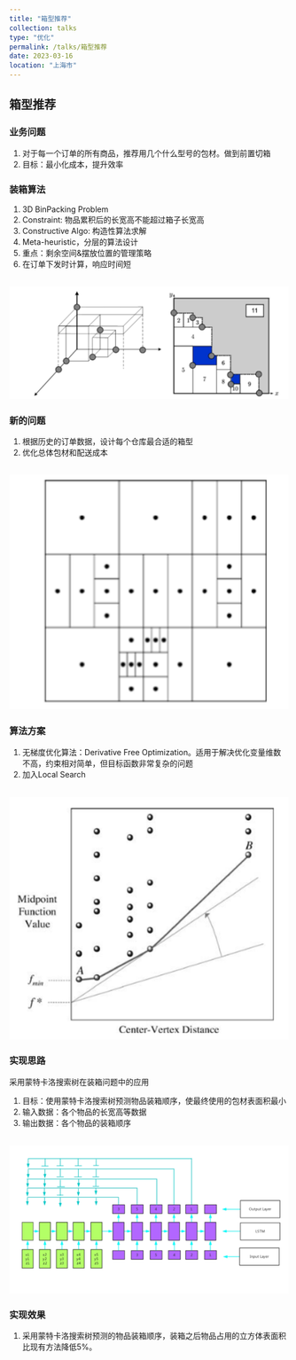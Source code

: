 ```yaml
---
title: "箱型推荐"
collection: talks
type: "优化"
permalink: /talks/箱型推荐
date: 2023-03-16
location: "上海市"
---
```



## 箱型推荐


### 业务问题
1. 对于每一个订单的所有商品，推荐用几个什么型号的包材。做到前置切箱
2. 目标：最小化成本，提升效率


### 装箱算法

1. 3D BinPacking Problem
2. Constraint: 物品累积后的长宽高不能超过箱子长宽高
3. Constructive Algo: 构造性算法求解
4. Meta-heuristic，分层的算法设计
5. 重点：剩余空间&摆放位置的管理策略
6. 在订单下发时计算，响应时间短

<br/><img src='/images/boxing_1.png'>

### 新的问题

1. 根据历史的订单数据，设计每个仓库最合适的箱型
2. 优化总体包材和配送成本

<br/><img src='/images/boxing_2.png'>


### 算法方案

1. 无梯度优化算法：Derivative Free Optimization。适用于解决优化变量维数不高，约束相对简单，但目标函数非常复杂的问题
2. 加入Local Search

<br/><img src='/images/boxing3.png'>

### 实现思路

  采用蒙特卡洛搜索树在装箱问题中的应用

1. 目标：使用蒙特卡洛搜索树预测物品装箱顺序，使最终使用的包材表面积最小
2. 输入数据：各个物品的长宽高等数据
3. 输出数据：各个物品的装箱顺序

<br/><img src='/images/boxing4.png'>

### 实现效果

1. 采用蒙特卡洛搜索树预测的物品装箱顺序，装箱之后物品占用的立方体表面积比现有方法降低5%。
